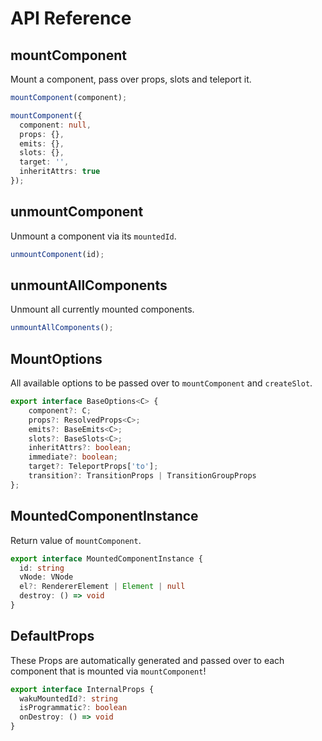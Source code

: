 # API Reference

## mountComponent
Mount a component, pass over props, slots and teleport it.

```ts
mountComponent(component);

mountComponent({
  component: null,
  props: {},
  emits: {},
  slots: {},
  target: '',
  inheritAttrs: true
});
```

## unmountComponent
Unmount a component via its `mountedId`.
```ts
unmountComponent(id);
```

## unmountAllComponents
Unmount all currently mounted components.
```ts
unmountAllComponents();
```

## MountOptions
All available options to be passed over to `mountComponent` and `createSlot`.
```ts
export interface BaseOptions<C> {
	component?: C;
	props?: ResolvedProps<C>;
	emits?: BaseEmits<C>;
	slots?: BaseSlots<C>;
	inheritAttrs?: boolean;
	immediate?: boolean;
	target?: TeleportProps['to'];
	transition?: TransitionProps | TransitionGroupProps
};
```

## MountedComponentInstance
Return value of `mountComponent`.
```ts
export interface MountedComponentInstance {
  id: string
  vNode: VNode
  el?: RendererElement | Element | null
  destroy: () => void
}
```

## DefaultProps
These Props are automatically generated and passed over to each component that is mounted via `mountComponent`!
```ts
export interface InternalProps {
  wakuMountedId?: string
  isProgrammatic?: boolean
  onDestroy: () => void
}
```
